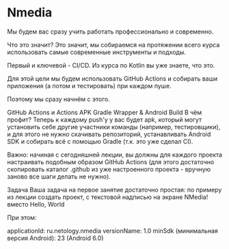 # Nmedia
Мы будем вас сразу учить работать профессионально и современно.

Что это значит? Это значит, мы собираемся на протяжении всего курса использовать самые современные инструменты и подходы.

Первый и ключевой - CI/CD. Из курса по Kotlin вы уже знаете, что это.

Для этой цели мы будем использовать GitHub Actions и собирать ваши приложения (а потом и тестировать) при каждом пуше.

Поэтому мы сразу начнём с этого.

GitHub Actions и Actions
APK
Gradle Wrapper & Android Build
В чём профит? Теперь к каждому push'у у вас будет apk, который могут установить себе другие участники команды (например, тестировщики), и для этого не нужно скачивать репозиторий, устанавливать Android SDK и собирать всё с помощью Gradle (т.к. это уже сделал CI).

Важно: начиная с сегодняшней лекции, вы должны для каждого проекта настраивать подобным образом GitHub Actions (для этого достаточно скопировать каталог .github из уже настроенного проекта - вручную заново все шаги делать не нужно).

Задача
Ваша задача на первое занятие достаточно простая: по примеру из лекции создать проект, с текстовой надписью на экране NMedia! вместо Hello, World

При этом:

applicationId: ru.netology.nmedia
versionName: 1.0
minSdk (минимальная версия Android): 23 (Android 6.0)
